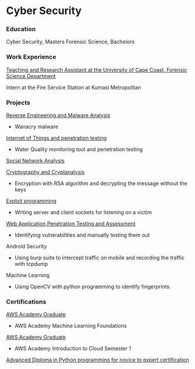 # Cyber Security

### Education
Cyber Security, Masters
Forensic Science, Bachelors

### Work Experience
[Teaching and Research Assistant at the University of Cape Coast, Forensic Science Department]()

Intern at the Fire Service Station at Kumasi Metropolitan

### Projects
[Reverse Engineering and Malware Analysis]() 
- Wanacry malware

[Internet of Things and penetration testing]()
- Water Quality monitoring tool and penetration testing

[Social Network Analysis](https://ewill5.github.io/social_network_project/)

[Cryptography and Cryptanalysis]()
- Encryption with RSA algorithm and decrypting the message without the keys

[Exploit programming]()
- Writing server and client sockets for listening on a victim

[Web Application Penetration Testing and Assessment]()
- Identifying vulnerabilities and manually testing them out

Android Security 
- Using burp suite to intercept traffic on mobile and recording the traffic with tcpdump

Machine Learning 
- Using OpenCV with python programming to identify fingerprints.

### Certifications
[AWS Academy Graduate]() 
- AWS Academy Machine Learning Foundations

[AWS Academy Graduate]()
- AWS Academy Introduction to Cloud Semester 1

[Advanced Diploma in Python programming for novice to expert certification]()

